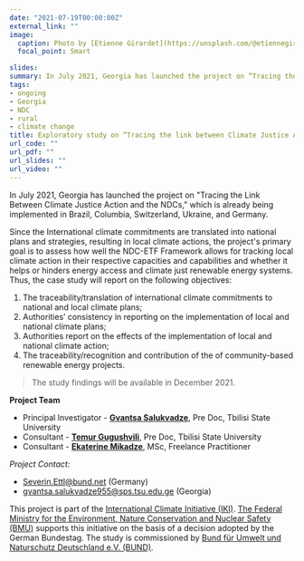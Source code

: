 ```yaml
---
date: "2021-07-19T00:00:00Z"
external_link: ""
image:
  caption: Photo by [Etienne Girardet](https://unsplash.com/@etiennegirardet)
  focal_point: Smart

slides: 
summary: In July 2021, Georgia has launched the project on “Tracing the Link Between Climate Justice Action and the NDCs,” which is already being implemented in Brazil, Columbia, Switzerland, Ukraine, and Germany.
tags:
- ongoing
- Georgia
- NDC
- rural
- climate change
title: Exploratory study on “Tracing the link between Climate Justice Action and the NDCs”
url_code: ""
url_pdf: ""
url_slides: ""
url_video: ""
---
```


In July 2021, Georgia has launched the project on "Tracing the Link Between Climate Justice Action and the NDCs," which is already being implemented in Brazil, Columbia, Switzerland, Ukraine, and Germany. 

Since the International climate commitments are translated into national plans and strategies, resulting in local climate actions, the project's primary goal is to assess how well the NDC-ETF Framework allows for tracking local climate action in their respective capacities and capabilities and whether it helps or hinders energy access and climate just renewable energy systems. Thus, the case study will report on the following objectives: 

1. The traceability/translation of international climate commitments to national and local climate plans;
1. Authorities’ consistency in reporting on the implementation of 
local and national climate plans; 
1. Authorities report on the effects of the implementation of local 
and national climate action;
1. The traceability/recognition and contribution of the of 
community-based renewable energy projects.

>The study findings will be available in December 2021.


**Project Team**

* Principal Investigator - [**Gvantsa Salukvadze**](https://scholar.google.com/citations?user=KP-aQeYAAAAJ&hl=en), Pre Doc, Tbilisi State University
* Consultant - [**Temur Gugushvili**](https://scholar.google.com/citations?user=XIuUIMwAAAAJ&hl=en), Pre Doc, Tbilisi State University <br>
* Consultant - [**Ekaterine Mikadze**](https://www.linkedin.com/in/ekaterine-mikadze-a2208458/), MSc, Freelance Practitioner <br>

*Project Contact:* 
* <Severin.Ettl@bund.net> (Germany) 
* <gvantsa.salukvadze955@sps.tsu.edu.ge> (Georgia) 


This project is part of the [International Climate Initiative (IKI)](https://www.international-climate-initiative.com/en?iki_cookie_check=1).  [The Federal Ministry for the Environment, Nature Conservation and Nuclear Safety (BMU)](https://www.bmu.de/en/) supports this initiative on the basis of a decision adopted by the German Bundestag. The study is commissioned by [Bund für Umwelt und Naturschutz Deutschland e.V. (BUND)](https://www.bund.net/).





